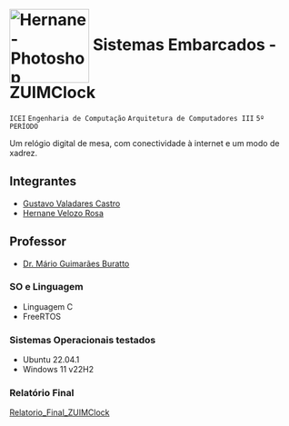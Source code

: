 # <br> <img align="center" alt="Hernane-Photoshop" height="130" width="140" src="https://user-images.githubusercontent.com/88516429/185773964-1c4adbaf-8d43-4c48-a3af-cb7451157dfd.png"> Sistemas Embarcados - ZUIMClock

`ICEI` `Engenharia de Computação` `Arquitetura de Computadores III` `5º PERÍODO`

 Um relógio digital de mesa, com conectividade à internet e um modo de xadrez.


## Integrantes

* [Gustavo Valadares Castro](https://github.com/GustavoVCastro)
* [Hernane Velozo Rosa](https://github.com/hernanevelozo)

## Professor

* [Dr. Mário Guimarães Buratto](https://www.escavador.com/sobre/4944016/mario-guimaraes-buratto)

### SO e Linguagem 
- Linguagem C
- FreeRTOS

### Sistemas Operacionais testados
- Ubuntu 22.04.1
- Windows 11 v22H2


### Relatório Final
[Relatorio_Final_ZUIMClock](https://github.com/hernanevelozo/zuimclock/files/11854217/220230623_Relatorio_Final_ZUIMClock.pdf)
